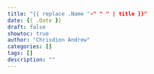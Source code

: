 ```yaml
---
title: "{{ replace .Name "-" " " | title }}"
date: {{ .Date }}
draft: false
showtoc: true
author: "Chrisdion Andrew"
categories: []
tags: []
description: ""
---
```


